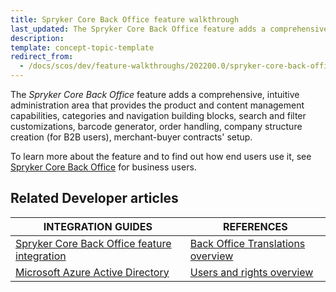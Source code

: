```yaml
---
title: Spryker Core Back Office feature walkthrough
last_updated: The Spryker Core Back Office feature adds a comprehensive, intuitive administration area
description:
template: concept-topic-template
redirect_from:
  - /docs/scos/dev/feature-walkthroughs/202200.0/spryker-core-back-office-feature-walkthrough/spryker-core-back-office-feature-walkthrough.html
---
```


The _Spryker Core Back Office_ feature adds a comprehensive, intuitive administration area that provides the product and content management capabilities, categories and navigation building blocks, search and filter customizations, barcode generator, order handling, company structure creation (for B2B users), merchant-buyer contracts' setup.


To learn more about the feature and to find out how end users use it, see [Spryker Core Back Office](/docs/scos/user/features/spryker-core-back-office-feature-overview/spryker-core-back-office-feature-overview.html) for business users.



## Related Developer articles

|INTEGRATION GUIDES  | REFERENCES|
|---------|---------|
| [Spryker Core Back Office feature integration](/docs/scos/dev/feature-integration-guides/spryker-core-back-office-feature-integration.html)  | [Back Office Translations overview](/docs/scos/user/features/spryker-core-back-office-feature-overview/back-office-translations-overview.html) |
| [Microsoft Azure Active Directory](/docs/scos/dev/feature-integration-guides/microsoft-azure-active-directory.html)   | [Users and rights overview](/docs/scos/dev/feature-walkthroughs/spryker-core-back-office-feature-walkthrough/user-and-rights-overview.html)  |
